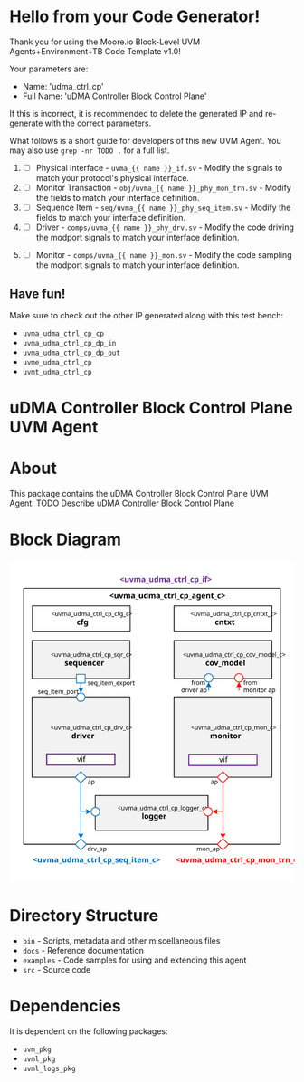 # Hello from your Code Generator!
Thank you for using the Moore.io Block-Level UVM Agents+Environment+TB Code Template v1.0!

Your parameters are:
* Name: 'udma_ctrl_cp'
* Full Name: 'uDMA Controller Block Control Plane'

If this is incorrect, it is recommended to delete the generated IP and re-generate with the correct parameters.

What follows is a short guide for developers of this new UVM Agent. You may also use `grep -nr TODO .` for a full list.


 1. - [ ] Physical Interface - `uvma_{{ name }}_if.sv` - Modify the signals to match your protocol's physical interface.
 1. - [ ] Monitor Transaction - `obj/uvma_{{ name }}_phy_mon_trn.sv` - Modify the fields to match your interface definition.
 1. - [ ] Sequence Item - `seq/uvma_{{ name }}_phy_seq_item.sv` - Modify the fields to match your interface definition.
 1. - [ ] Driver - `comps/uvma_{{ name }}_phy_drv.sv` - Modify the code driving the modport signals to match your interface definition.
 1. - [ ] Monitor - `comps/uvma_{{ name }}_mon.sv` - Modify the code sampling the modport signals to match your interface definition.


## Have fun!
Make sure to check out the other IP generated along with this test bench:
* `uvma_udma_ctrl_cp_cp`
* `uvma_udma_ctrl_cp_dp_in`
* `uvma_udma_ctrl_cp_dp_out`
* `uvme_udma_ctrl_cp`
* `uvmt_udma_ctrl_cp`




# uDMA Controller Block Control Plane UVM Agent


# About
This package contains the uDMA Controller Block Control Plane UVM Agent.
TODO Describe uDMA Controller Block Control Plane


# Block Diagram
![alt text](./docs/agent_block_diagram.svg "uDMA Controller Block Control Plane UVM Agent Block Diagram")

# Directory Structure
* `bin` - Scripts, metadata and other miscellaneous files
* `docs` - Reference documentation
* `examples` - Code samples for using and extending this agent
* `src` - Source code


# Dependencies
It is dependent on the following packages:

* `uvm_pkg`
* `uvml_pkg`
* `uvml_logs_pkg`
